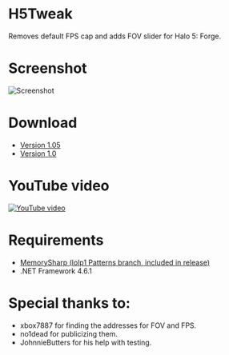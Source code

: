 # H5Tweak
Removes default FPS cap and adds FOV slider for Halo 5: Forge.

# Screenshot
![Screenshot](http://i.imgur.com/OUBxvxY.png)

# Download
* [Version 1.05](https://github.com/Snaacky/H5Tweak/releases/tag/1.05)
* [Version 1.0](https://github.com/Snaacky/H5Tweak/releases/tag/1.0)

# YouTube video
[![YouTube video](https://img.youtube.com/vi/l4z60fW4lmM/0.jpg)](https://www.youtube.com/watch?v=l4z60fW4lmM)

# Requirements
* [MemorySharp (lolp1 Patterns branch, included in release)](https://github.com/lolp1/MemorySharp/tree/Patterns)
* .NET Framework 4.6.1

# Special thanks to:
* xbox7887 for finding the addresses for FOV and FPS.
* no1dead for publicizing them.
* JohnnieButters for his help with testing.
